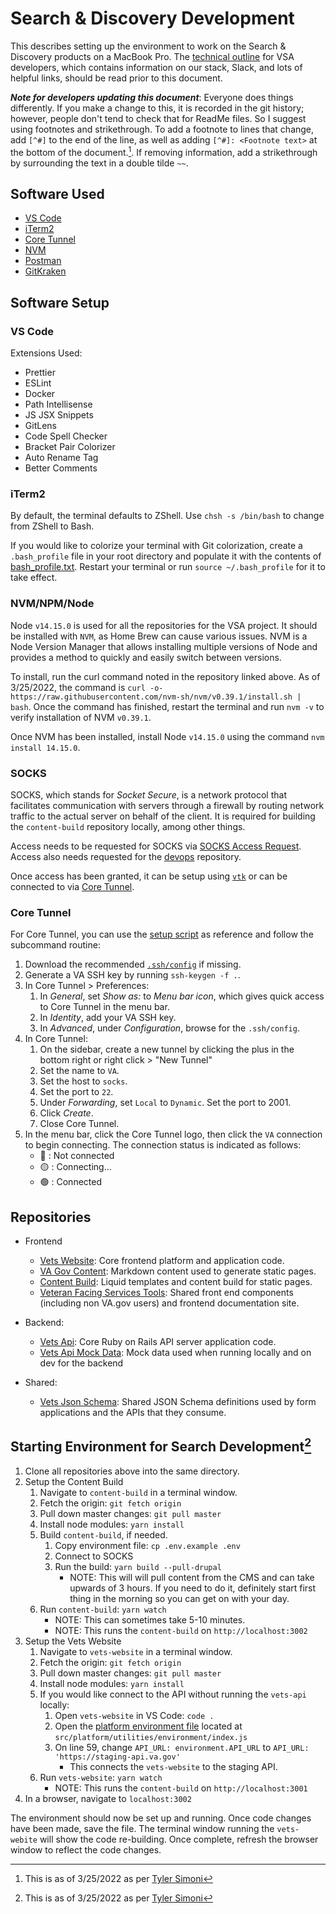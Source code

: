 # Search & Discovery Development
This describes setting up the environment to work on the Search & Discovery products on a MacBook Pro. The [technical outline](https://github.com/department-of-veterans-affairs/va.gov-team/blob/master/teams/vsa/onboarding/VSA%20Technical%20Orientation.md) for VSA developers, which contains information on our stack, Slack, and lots of helpful links, should be read prior to this document.

***Note for developers updating this document***: Everyone does things differently. If you make a change to this, it is recorded in the git history; however, people don't tend to check that for ReadMe files. So I suggest using footnotes and strikethrough. To add a footnote to lines that change, add `[^#]` to the end of the line, as well as adding `[^#]: <Footnote text>` at the bottom of the document.[^1]. If removing information, add a strikethrough by surrounding the text in a double tilde `~~`.

## Software Used
- [VS Code](https://code.visualstudio.com/download)
- [iTerm2](https://iterm2.com/downloads.html)
- [Core Tunnel](https://apps.apple.com/us/app/core-tunnel/id1354318707?mt=12)
- [NVM](https://github.com/nvm-sh/nvm/blob/master/README.md)
- [Postman](https://www.postman.com/downloads/)
- [GitKraken](https://www.gitkraken.com/download)

## Software Setup
### VS Code
Extensions Used:
- Prettier
- ESLint
- Docker
- Path Intellisense
- JS JSX Snippets
- GitLens
- Code Spell Checker
- Bracket Pair Colorizer
- Auto Rename Tag
- Better Comments

### iTerm2
By default, the terminal defaults to ZShell. Use `chsh -s /bin/bash` to change from ZShell to Bash.

If you would like to colorize your terminal with Git colorization, create a `.bash_profile` file in your root directory and populate it with the contents of
[bash_profile.txt](https://github.com/department-of-veterans-affairs/va.gov-team/files/8352080/bash_profile.txt). Restart your terminal or run `source ~/.bash_profile` for it to take effect.

### NVM/NPM/Node
Node `v14.15.0` is used for all the repositories for the VSA project. It should be installed with `NVM`, as Home Brew can cause various issues. NVM is a Node Version Manager that allows installing multiple versions of Node and provides a method to quickly and easily switch between versions.

To install, run the curl command noted in the repository linked above. As of 3/25/2022, the command is `curl -o- https://raw.githubusercontent.com/nvm-sh/nvm/v0.39.1/install.sh | bash`. Once the command has finished, restart the terminal and run `nvm -v` to verify installation of NVM `v0.39.1`.

Once NVM has been installed, install Node `v14.15.0` using the command `nvm install 14.15.0`.

### SOCKS
SOCKS, which stands for *Socket Secure*, is a network protocol that facilitates communication with servers through a firewall by routing network traffic to the actual server on behalf of the client. It is required for building the `content-build` repository locally, among other things. 

Access needs to be requested for SOCKS via [SOCKS Access Request](https://github.com/department-of-veterans-affairs/va.gov-team/issues/new?assignees=&labels=external-request%2C+operations%2C+ops-access-request&template=socks-access-request.yml&title=Access+for+%5Bindividual%5D). Access also needs requested for the [devops](https://github.com/department-of-veterans-affairs/devops) repository. 

Once access has been granted, it can be setup using [`vtk`](https://github.com/department-of-veterans-affairs/vtk) or can be connected to via [Core Tunnel](https://github.com/department-of-veterans-affairs/va.gov-team/edit/master/teams/vsa/teams/search-discovery/developer-env.md#core-tunnel). 

### Core Tunnel
For Core Tunnel, you can use the [setup script](https://github.com/department-of-veterans-affairs/vtk/blob/master/lib/vtk/commands/socks/setup.rb) as reference and follow the subcommand routine: 
  1. Download the recommended [`.ssh/config`](https://github.com/department-of-veterans-affairs/devops/blob/master/ssh/config) if missing.
  2. Generate a VA SSH key by running `ssh-keygen -f .`.
  3. In Core Tunnel > Preferences:
     1. In *General*, set *Show as:* to *Menu bar icon*, which gives quick access to Core Tunnel in the menu bar. 
     2. In *Identity*, add your VA SSH key.
     3. In *Advanced*, under *Configuration*, browse for the `.ssh/config`.
  4. In Core Tunnel: 
     1. On the sidebar, create a new tunnel by clicking the plus in the bottom right or right click > "New Tunnel"
     2. Set the name to `VA`.
     3. Set the host to `socks`.
     4. Set the port to `22`.
     5. Under *Forwarding*, set `Local` to `Dynamic`. Set the port to 2001.
     6. Click *Create*.
     7. Close Core Tunnel.
  5. In the menu bar, click the Core Tunnel logo, then click the `VA` connection to begin connecting. The connection status is indicated as follows: 
     - 🔴 : Not connected
     - 🟡 : Connecting...
     - 🟢 : Connected 

## Repositories
- Frontend
  - [Vets Website](https://github.com/department-of-veterans-affairs/vets-website): Core frontend platform and application code.
  - [VA Gov Content](https://github.com/department-of-veterans-affairs/vagov-content): Markdown content used to generate static pages.
  - [Content Build](https://github.com/department-of-veterans-affairs/content-build): Liquid templates and content build for static pages.
  - [Veteran Facing Services Tools](https://github.com/department-of-veterans-affairs/veteran-facing-services-tools): Shared front end components (including non VA.gov users) and frontend documentation site.
 
- Backend: 
  - [Vets Api](https://github.com/department-of-veterans-affairs/vets-api): Core Ruby on Rails API server application code.
  - [Vets Api Mock Data](https://github.com/department-of-veterans-affairs/vets-api-mockdata): Mock data used when running locally and on dev for the backend

- Shared: 
  - [Vets Json Schema](https://github.com/department-of-veterans-affairs/vets-api): Shared JSON Schema definitions used by form applications and the APIs that they consume.

## Starting Environment for Search Development[^1]
1. Clone all repositories above into the same directory. 
2. Setup the Content Build
   1. Navigate to `content-build` in a terminal window.
   2. Fetch the origin: `git fetch origin`
   3. Pull down master changes: `git pull master`
   4. Install node modules: `yarn install`
   5. Build `content-build`, if needed.
      1. Copy environment file: `cp .env.example .env`
      2. Connect to SOCKS
      3. Run the build: `yarn build --pull-drupal`
         - NOTE: This will will pull content from the CMS and can take upwards of 3 hours. If you need to do it, definitely start first thing in the morning so you can get on with your day.
   6. Run `content-build`: `yarn watch`
      - NOTE: This can sometimes take 5-10 minutes.
      - NOTE: This runs the `content-build` on `http://localhost:3002`
3. Setup the Vets Website
   1. Navigate to `vets-website` in a terminal window.
   2. Fetch the origin: `git fetch origin`
   3. Pull down master changes: `git pull master`
   4. Install node modules: `yarn install`
   5. If you would like connect to the API without running the `vets-api` locally:
      1. Open `vets-website` in VS Code: `code .`
      2. Open the [platform environment file](https://github.com/department-of-veterans-affairs/vets-website/blob/master/src/platform/utilities/environment/index.js) located at `src/platform/utilities/environment/index.js` 
      3. On line 59, change `API_URL: environment.API_URL` to `API_URL: 'https://staging-api.va.gov'`
         - This connects the `vets-website` to the staging API.
   7. Run `vets-website`: `yarn watch`
      - NOTE: This runs the `content-build` on `http://localhost:3001`
4. In a browser, navigate to `localhost:3002`

The environment should now be set up and running. Once code changes have been made, save the file. The terminal window running the `vets-webite` will show the code re-building. Once complete, refresh the browser window to reflect the code changes. 

[^1]: This is as of 3/25/2022 as per [Tyler Simoni](https://github.com/TSimmz)
